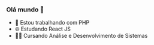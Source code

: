 ### Olá mundo 👋

- :elephant: Estou trabalhando com PHP
- :globe_with_meridians: Estudando React JS
- :student: Cursando Análise e Desenvolvimento de Sistemas
